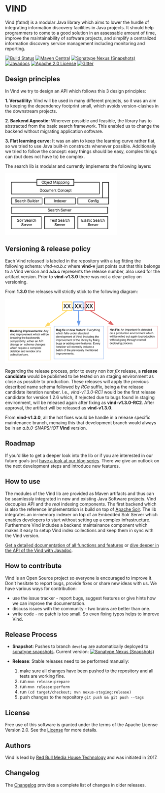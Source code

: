 # VIND

Vind (faɪnd) is a modular Java library which aims to lower the hurdle of integrating information discovery facilities in Java projects.
It should help programmers to come to a good solution in an assessable amount of time, improve the 
maintainability of software projects, and simplify a centralized information discovery service management including monitoring and reporting.

[![Build Status](https://travis-ci.org/RBMHTechnology/vind.svg?branch=master)](https://travis-ci.org/RBMHTechnology/vind)
[![Maven Central](https://img.shields.io/maven-central/v/com.rbmhtechnology.vind/vind.png)](http://search.maven.org/#search%7Cga%7C1%7Cg%3A%22com.rbmhtechnology.vind%22)
[![Sonatype Nexus (Snapshots)](https://img.shields.io/nexus/s/https/oss.sonatype.org/com.rbmhtechnology.vind/vind.png)](https://oss.sonatype.org/#nexus-search;gav~com.rbmhtechnology.vind~~~~)
[![Javadocs](https://www.javadoc.io/badge/com.rbmhtechnology.vind/vind.svg)](https://www.javadoc.io/doc/com.rbmhtechnology.vind/vind)
[![Apache 2.0 License](https://img.shields.io/github/license/rbmhtechnology/vind.svg)](http://www.apache.org/licenses/LICENSE-2.0.html)
[![Gitter](https://img.shields.io/gitter/room/RBMHTechnology/vind.svg)](https://gitter.im/RBMHTechnology/vind)

## Design principles

In Vind we try to design an API which follows this 3 design principles:

**1. Versatility:** Vind will be used in many different projects, so it was an aim to keeping the dependency footprint small, 
which avoids version-clashes in the downstream projects.

**2. Backend Agnostic:** Wherever possible and feasible, the library has to abstracted from the basic search framework. This enabled us to change the
backend without migrating application software.

**3. Flat learning curve:** It was an aim to keep the learning curve rather flat, so we tried to use Java built-in constructs whenever possible. Additionally
we tried to follow the concept: easy things should be easy, complex things can (but does not have to) be complex.

The search lib is modular and currently implements the following layers:

![Search Lib Architecture](./docs/images/layer_cake.png)

## Versioning & release policy

Each Vind released is labeled in the repository with a tag fitting the following schema: _vind-va.b.c_ where 
**vind-v** just points out that this belongs to a Vind version and **a.b.c** represents the release number, also used 
for the artifact version. Prior to **vind-v1.3.0** there was not a clear policy on versioning.

From __1.3.0__ the releases will strictly stick to the following diagram:

![Versioning policy](./docs/images/versioning_policy.png)

Regarding the release process, prior to every non _hot fix_ release, a **release candidate** would be published to be tested 
on an staging environment as close as possible to production. These releases will apply the previous described name schema 
followed by _RCa_ suffix, being **a** the release candidate iteration number. 
I.e., _vind-v1.3.0-RC1_ would be the first release candidate for version 1.2.6 which, if rejected due to bugs found in 
staging environment, will be released again after fixing as __vind-v1.3.0-RC2__. After approval, the artifact will be released
as **vind-v1.3.0**.

From **vind-v1.3.0**, all the hot fixes would be handle in a release specific maintenance branch, menaing this that development 
branch would always be in an _a.b.0-SNAPSHOT_ **Vind** version.

## Roadmap

If you'd like to get a deeper look into the lib or if you are interested in our future goals just [have a look at 
our blog series](https://rbmhtechnology.github.io/blog/tag/vind/).
There we give an outlook on the next development steps and introduce new features.

## How to use

The modules of the Vind lib are provided as Maven artifacts and thus can be seamlessly integrated in new and existing Java Software
projects. Vind decouples API and the *real* indexing components. The first backend which is also the reference implementation is build
on top of [Apache Solr](http://lucene.apache.org/solr/). The lib integrates an in-memory indexer on top of an Embedded Solr Server 
which enables developers to start without setting up a complex infrastructure. Furthermore Vind includes a backend maintainance component
which makes it easy to setup Vind index collections and keep them in sync with the Vind version.

[Get a detailed documentation of all functions and features](https://rbmhtechnology.github.io/vind/) 
or [dive deeper in the API of the Vind with Javadoc](https://www.javadoc.io/doc/com.rbmhtechnology.vind/vind). 

## How to contribute

Vind is an Open Source project so everyone is encouraged to improve it. Don't hesitate to report bugs, provide fixes or
share new ideas with us. We have various ways for contribution:

* use the issue tracker - report bugs, suggest features or give hints how we can improve the documentation.
* discuss issues with the community - two brains are better than one.
* write code - no patch is too small. So even fixing typos helps to improve Vind.

## Release Process

* **Snapshot**: Pushes to branch `develop` are automatically deployed to [sonatype snapshots](https://oss.sonatype.org/content/repositories/snapshots/com/rbmhtechnology/vind/).
  Current version: [![Sonatype Nexus (Snapshots)](https://img.shields.io/nexus/s/https/oss.sonatype.org/com.rbmhtechnology.vind/vind.png)](https://oss.sonatype.org/#nexus-search;gav~com.rbmhtechnology.vind~~~~)

* **Release**: Stable releases need to be performed manually:
    1. make sure all changes have been pushed to the repository and all tests are working fine.
    1. run `mvn release:prepare`
    1. run `mvn release:perform`
    1. run `(cd target/checkout; mvn nexus-staging:release)`
    1. push changes to the repository `git push && git push --tags`

## License
Free use of this software is granted under the terms of the Apache License Version 2.0.
See the [License](LICENSE) for more details.

## Authors
Vind is lead by [Red Bull Media House Technology](https://github.com/RBMHTechnology) and was initiated in 2017.

## Changelog
The [Changelog](https://rbmhtechnology.github.io/vind/changelog) provides a complete list of changes in older releases.
